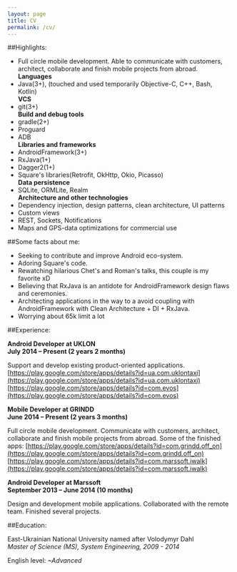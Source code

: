 ```yaml
---
layout: page
title: CV
permalink: /cv/
---
```

##Highlights:

- Full circle mobile development. Able to communicate with customers, architect, collaborate and finish mobile
 projects from abroad.  
**Languages**
- Java(3+), (touched and used temporarily Objective-C, C++, Bash, Kotlin)  
**VCS**
- git(3+)  
**Build and debug tools**
- gradle(2+)
- Proguard
- ADB  
**Libraries and frameworks**
- AndroidFramework(3+)
- RxJava(1+)
- Dagger2(1+)
- Square's libraries(Retrofit, OkHttp, Okio, Picasso)  
**Data persistence**
- SQLite, ORMLite, Realm  
**Architecture and other technologies**
- Dependency injection, design patterns, clean architecture, UI patterns
- Custom views
- REST, Sockets, Notifications
- Maps and GPS-data optimizations for commercial use


##Some facts about me:
- Seeking to contribute and improve Android eco-system.
- Adoring Square's code.
- Rewatching hilarious Chet's and Roman's talks, this couple is my favorite xD
- Believing that RxJava is an antidote for AndroidFramework design flaws and ceremonies.
- Architecting applications in the way to a avoid coupling with AndroidFramework with Clean Architecture +
 DI + RxJava.
- Worrying about 65k limit a lot

##Experience:

**Android Developer at UKLON  
July 2014 – Present (2 years 2 months)**

Support and develop existing product-oriented applications.
[https://play.google.com/store/apps/details?id=ua.com.uklontaxi](https://play.google.com/store/apps/details?id=ua.com.uklontaxi)
[https://play.google.com/store/apps/details?id=com.evos](https://play.google.com/store/apps/details?id=com.evos)

**Mobile Developer at GRINDD  
June 2014 – Present (2 years 3 months)**

Full circle mobile development. Communicate with customers, architect, collaborate and finish mobile
 projects from abroad.
Some of the finished apps:
[https://play.google.com/store/apps/details?id=com.grindd.off_on](https://play.google.com/store/apps/details?id=com.grindd.off_on)
[https://play.google.com/store/apps/details?id=com.marssoft.iwalk](https://play.google.com/store/apps/details?id=com.marssoft.iwalk)

**Android Developer at Marssoft  
September 2013 – June 2014 (10 months)**

Design and development mobile applications. Collaborated with the remote team. Finished several projects.

##Education:

East-Ukrainian National University named after Volodymyr Dahl  
_Master of Science (MS), System Engineering, 2009 - 2014_

English level: _~Advanced_